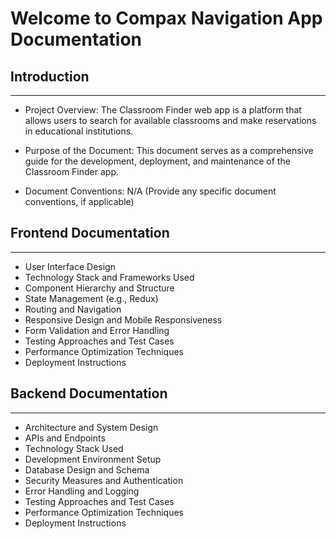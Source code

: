 # Welcome to Compax Navigation App Documentation

## Introduction
--------------------------------------------------------------------------------------------------------------------------------------------------------------------------- 
- Project Overview: The Classroom Finder web app is a platform that allows users to search for available classrooms and make reservations in educational institutions.

- Purpose of the Document: This document serves as a comprehensive guide for the development, deployment, and maintenance of the Classroom Finder app.
    
- Document Conventions: N/A (Provide any specific document conventions, if applicable)

## Frontend Documentation
**********************************************************************************

- User Interface Design
- Technology Stack and Frameworks Used
-  Component Hierarchy and Structure
- State Management (e.g., Redux)
- Routing and Navigation
- Responsive Design and Mobile Responsiveness
- Form Validation and Error Handling
- Testing Approaches and Test Cases
- Performance Optimization Techniques
- Deployment Instructions


## Backend Documentation
**********************************************************************************

- Architecture and System Design
- APIs and Endpoints
- Technology Stack Used
- Development Environment Setup
- Database Design and Schema
- Security Measures and Authentication
- Error Handling and Logging
- Testing Approaches and Test Cases
- Performance Optimization Techniques
- Deployment Instructions